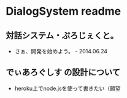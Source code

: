 # DialogSystem readme

## 対話システム・ぷろじぇくと。
- さぁ、開発を始めよう。 - 2014.06.24

## でぃあろぐしす の設計について
 - heroku上でnode.jsを使って書きたい（願望
